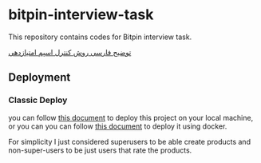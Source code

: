 # bitpin-interview-task

This repository contains codes for Bitpin interview task.

[توضیح فارسی روش کنترل اسپم امتیازدهی](docs/spam_control_strategy.md)


## Deployment

### Classic Deploy

you can follow [this document](docs/development_deployment_docs.md) to deploy this project on your local machine, or you can you can follow [this document](docs/deployment_using_docker.md) to deploy it using docker.

For simplicity I just considered superusers to be able create products and non-super-users to be just users that rate the products.

